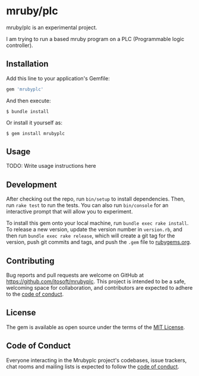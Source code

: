 # mruby/plc

mruby/plc is an experimental project.

I am trying to run a based mruby program on a PLC (Programmable logic controller).

## Installation

Add this line to your application's Gemfile:

```ruby
gem 'mrubyplc'
```

And then execute:

    $ bundle install

Or install it yourself as:

    $ gem install mrubyplc

## Usage

TODO: Write usage instructions here

## Development

After checking out the repo, run `bin/setup` to install dependencies. Then, run `rake test` to run the tests. You can also run `bin/console` for an interactive prompt that will allow you to experiment.

To install this gem onto your local machine, run `bundle exec rake install`. To release a new version, update the version number in `version.rb`, and then run `bundle exec rake release`, which will create a git tag for the version, push git commits and tags, and push the `.gem` file to [rubygems.org](https://rubygems.org).

## Contributing

Bug reports and pull requests are welcome on GitHub at https://github.com/itosoft/mrubyplc. This project is intended to be a safe, welcoming space for collaboration, and contributors are expected to adhere to the [code of conduct](https://github.com/itosoft/mrubyplc/blob/master/CODE_OF_CONDUCT.md).


## License

The gem is available as open source under the terms of the [MIT License](https://opensource.org/licenses/MIT).

## Code of Conduct

Everyone interacting in the Mrubyplc project's codebases, issue trackers, chat rooms and mailing lists is expected to follow the [code of conduct](https://github.com/[USERNAME]/mrubyplc/blob/master/CODE_OF_CONDUCT.md).
